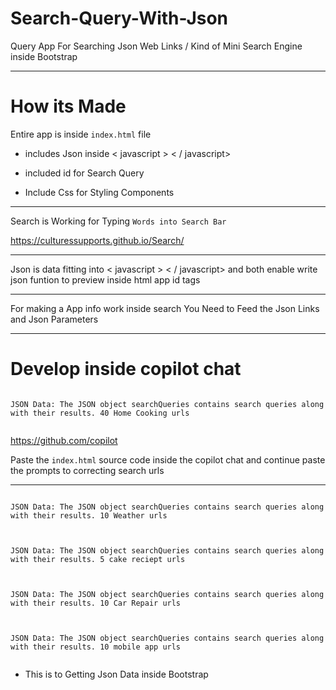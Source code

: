 # Search-Query-With-Json
Query App For Searching Json Web Links / Kind of Mini Search Engine inside Bootstrap




------------------


# How its Made 


Entire app is inside `index.html` file 



- includes Json inside < javascript > < / javascript> 

- included id for Search Query
- Include Css for Styling Components 

------

Search is Working for Typing ``` Words into Search Bar ```

https://culturessupports.github.io/Search/



----------------------

Json is data fitting into  < javascript > < / javascript> and both enable write json funtion to preview inside html app id tags 


-------------



For making a App info work inside search  You Need to Feed the Json Links and Json Parameters


--------------

# Develop inside copilot chat 


```

JSON Data: The JSON object searchQueries contains search queries along with their results. 40 Home Cooking urls


```

https://github.com/copilot



Paste the  ` index.html ` source code  inside the copilot chat and continue paste the prompts to correcting search urls

-------

```

JSON Data: The JSON object searchQueries contains search queries along with their results. 10 Weather urls


```


```

JSON Data: The JSON object searchQueries contains search queries along with their results. 5 cake reciept urls


```

```

JSON Data: The JSON object searchQueries contains search queries along with their results. 10 Car Repair urls


```

```

JSON Data: The JSON object searchQueries contains search queries along with their results. 10 mobile app urls


```

- This is to Getting Json Data inside Bootstrap
